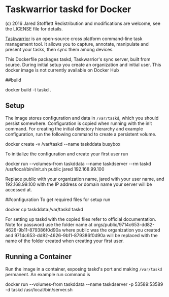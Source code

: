 # Taskwarrior taskd for Docker

(c) 2016 Jared Stofflett
Redistribution and modifications are welcome, see the LICENSE file for details.

[Taskwarrior](http://www.taskwarrior.org) is an open-source cross platform command-line task management tool. It allows you to capture, annotate, manipulate and present your tasks, then sync them among devices.

This Dockerfile packages taskd, Taskwarrior's sync server, built from source. During initial setup you create an organization and initial user. This docker image is not currently available on Docker Hub

##build

docker build -t taskd .

## Setup

The image stores configuration and data in `/var/taskd`, which you should persist somewhere. Configuration is copied when running with the init command. For creating the initial directory hierarchy and example configuration, run the following command to create a persistent volume.

docker create -v /var/taskd --name taskddata busybox

To initialize the configuration and create your first user run

docker run --volumes-from taskddata --name taskdserver  --rm taskd /usr/local/bin/init.sh public jared 192.168.99.100

Replace public with your organization name, jared with your user name, and 192.168.99.100 with the IP address or domain name your server will be accessed at.

##configuration
To get required files for setup run

docker cp taskddata:/var/taskd taskd

For setting up taskd with the copied files refer to official documentation.
Note for password use the folder name at orgs/public/9714c653-dd82-4626-9b11-879386f0d90a where public was the organization you created and 9714c653-dd82-4626-9b11-879386f0d90a will be replaced with the name of the folder created when creating your first user.

## Running a Container

Run the image in a container, exposing taskd's port and making `/var/taskd` permanent. An example run command is

docker run --volumes-from taskddata --name taskdserver -p 53589:53589 -d taskd /usr/local/bin/server.sh  